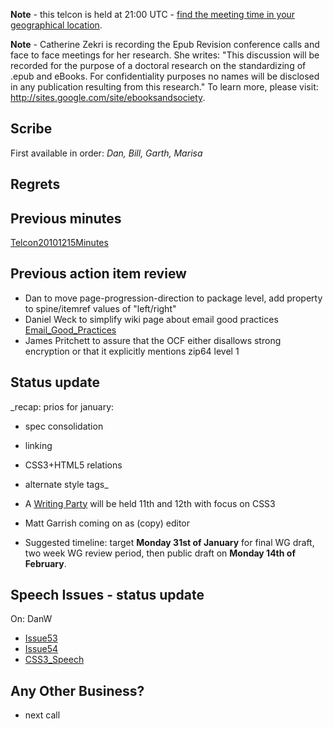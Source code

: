 **Note** - this telcon is held at 21:00 UTC - [find the meeting time in your geographical location](http://www.timeanddate.com/worldclock/fixedtime.html?month=01&day=05&year=2011&hour=21&min=0&sec=0&p1=0).

**Note** - Catherine Zekri is recording the Epub Revision conference calls and face to face meetings for her research. She writes: "This discussion will be recorded for the purpose of a doctoral research on the standardizing of .epub and eBooks. For confidentiality purposes no names will be disclosed in any publication resulting from this research." To learn more, please visit: http://sites.google.com/site/ebooksandsociety.




## Scribe ##
First available in order: _Dan, Bill, Garth, Marisa_

## Regrets ##

## Previous minutes ##
[Telcon20101215Minutes](Telcon20101215Minutes.md)

## Previous action item review ##

  * Dan to move page-progression-direction to package level, add property to spine/itemref values of "left/right"
  * Daniel Weck to simplify wiki page about email good practices [Email\_Good\_Practices](Email_Good_Practices.md)
  * James Pritchett to assure that the OCF either disallows strong encryption or that it explicitly mentions zip64 level 1

## Status update ##

_recap: prios for january:
  * spec consolidation
  * linking
  * CSS3+HTML5 relations
  * alternate style tags_

  * A [Writing Party](WritingParty201101Cupertino.md) will be held 11th and 12th with focus on CSS3
  * Matt Garrish coming on as (copy) editor
  * Suggested timeline: target **Monday 31st of January** for final WG draft, two week WG review period, then public draft on **Monday 14th of February**.

## Speech Issues - status update ##

On: DanW

  * [Issue53](https://code.google.com/p/epub-revision/issues/detail?id=53)
  * [Issue54](https://code.google.com/p/epub-revision/issues/detail?id=54)
  * [CSS3\_Speech](CSS3_Speech.md)

## Any Other Business? ##
  * next call